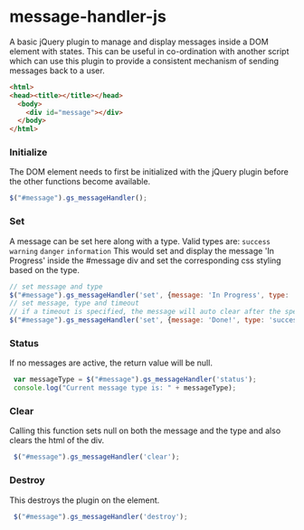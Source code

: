 message-handler-js
==================

A basic jQuery plugin to manage and display messages inside a DOM element with states. This can be useful in co-ordination with another script which can use this plugin to provide a consistent mechanism of sending messages back to a user.

```html
<html>
<head><title></title></head>
  <body>
    <div id="message"></div>
  </body>
</html>
```

### Initialize
The DOM element needs to first be initialized with the jQuery plugin before the other functions become available.
```javascript
$("#message").gs_messageHandler();
```

### Set
A message can be set here along with a type. Valid types are: ```success``` ```warning``` ```danger``` ```information```
This would set and display the message 'In Progress' inside the #message div and set the corresponding css styling based on the type.
```javascript
// set message and type
$("#message").gs_messageHandler('set', {message: 'In Progress', type: 'warning'});
// set message, type and timeout
// if a timeout is specified, the message will auto clear after the specified time
$("#message").gs_messageHandler('set', {message: 'Done!', type: 'succes', timeout: 500});
```

### Status
If no messages are active, the return value will be null.
```javascript
 var messageType = $("#message").gs_messageHandler('status');
 console.log("Current message type is: " + messageType);
```

### Clear
Calling this function sets null on both the message and the type and also clears the html of the div.
```javascript
 $("#message").gs_messageHandler('clear');
```

### Destroy
This destroys the plugin on the element.
```javascript
 $("#message").gs_messageHandler('destroy');
```
